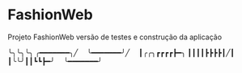 # FashionWeb
Projeto FashionWeb versão de testes e construção da aplicação


 ╰╮╰╮╰╮
╭━━━━━━━╮╱ 
╰━━━━━━━╯╱ 
┃╭╭╮┏┏┏┏┣━╮
┃┃┃┃┣┣┣┣┃╱┃ 
┃╰╰╯┃┃┗┗┣━╯ 
╰━━━━━━━╯ 


